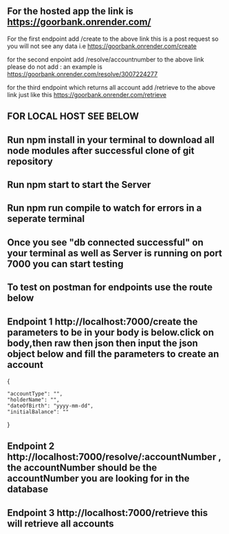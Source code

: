 ## For the hosted app the link is https://goorbank.onrender.com/

For the first endpoint add /create to the above link this is a post request so you will not see any data i.e https://goorbank.onrender.com/create

for the second enpoint add  /resolve/accountnumber  to the above link please do not add : an example is https://goorbank.onrender.com/resolve/3007224277

for the third endpoint which returns all account add  /retrieve to the above link just like this https://goorbank.onrender.com/retrieve

## FOR LOCAL HOST SEE BELOW

## Run npm install in your terminal to download all node modules after successful clone of git repository

## Run npm start to start the Server 

## Run npm run compile to watch for errors in a seperate terminal


## Once you see "db connected successful" on your terminal as well as Server is running on port 7000 you can start testing

## To test on postman for endpoints use the route below

## Endpoint 1 http://localhost:7000/create the parameters to be in your body is below.click on body,then raw then json then input the json object below and fill the parameters to create an account

{
    
    "accountType": "",
    "holderName": "",
    "dateOfBirth": "yyyy-mm-dd",
    "initialBalance": ""

}

## Endpoint 2 http://localhost:7000/resolve/:accountNumber , the accountNumber should be the accountNumber you are looking for  in the database

## Endpoint 3 http://localhost:7000/retrieve this will retrieve all accounts
